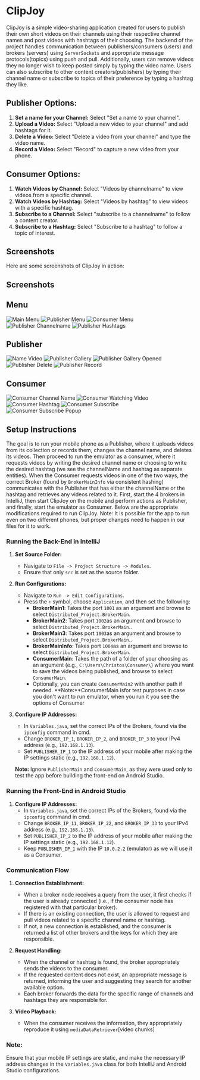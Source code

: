 # ClipJoy

ClipJoy is a simple video-sharing application created for users to publish their own short videos on their channels using their respective channel names 
and post videos with hashtags of their choosing. The backend of the project handles communication between publishers/consumers (users) and brokers (servers) using `ServerSockets` 
and appropriate message protocols(topics) using push and pull. Additionally, users can remove videos they no longer wish to keep posted simply by typing the video name. 
Users can also subscribe to other content creators(publishers) by typing their channel name or subscribe to topics of their preference by typing a hashtag they like.

## Publisher Options:
1. **Set a name for your Channel:** Select "Set a name to your channel".
2. **Upload a Video:** Select "Upload a new video to your channel" and add hashtags for it.
3. **Delete a Video:** Select "Delete a video from your channel" and type the video name.
4. **Record a Video:** Select "Record" to capture a new video from your phone.

## Consumer Options:
1. **Watch Videos by Channel:** Select "Videos by channelname" to view videos from a specific channel.
2. **Watch Videos by Hashtag:** Select "Videos by hashtag" to view videos with a specific hashtag.
3. **Subscribe to a Channel:** Select "subscribe to a channelname" to follow a content creator.
4. **Subscribe to a Hashtag:** Select "Subscribe to a hashtag" to follow a topic of interest.

## Screenshots

Here are some screenshots of ClipJoy in action:
## Screenshots

## Menu
![Main Menu](./images/publisherMenu.jpg)
![Publisher Menu](./images/publisherMenu2.jpg)
![Consumer Menu](./images/consumerMenu.PNG)
![Publisher Channelname](./images/publisherChannel.jpg)
![Publisher Hashtags](./images/publisherAddHashtags.jpg)

## Publisher
![Name Video](./images/publisherName.jpg)
![Publisher Gallery](./images/publisherGallery2.jpg)
![Publisher Gallery Opened](./images/publisherGallery.jpg)
![Publisher Delete](./images/publisherDelete.jpg)
![Publisher Record](./images/publisherRecord1.jpg)

## Consumer
![Consumer Channel Name](./images/consumerChannelName.PNG)
![Consumer Watching Video](./images/consumerHashtagPlaying.PNG)
![Consumer Hashtag](./images/consumerHashtag.PNG)
![Consumer Subscribe](./images/consumerSubscribe.PNG)
![Consumer Subscribe Popup](./images/consumerSubscribePopup.PNG)


## Setup Instructions

The goal is to run your mobile phone as a Publisher, where it uploads videos from its collection or records them, changes the channel name, and deletes its videos. Then proceed to run the emulator as a consumer, where it requests videos by writing the desired channel name or choosing to write the desired hashtag (we see the channelName and hashtag as separate entities). When the Consumer requests videos in one of the two ways, the correct Broker (found by `BrokerMainInfo` via consistent hashing) communicates with the Publisher that has either the channelName or the hashtag and retrieves any videos related to it. First, start the 4 brokers in IntelliJ, then start ClipJoy on the mobile and perform actions as Publisher, and finally, start the emulator as Consumer. Below are the appropriate modifications required to run ClipJoy. Note: It is possible for the app to run even on two different phones, but proper changes need to happen in our files for it to work.

### Running the Back-End in IntelliJ

1. **Set Source Folder:**
   - Navigate to `File -> Project Structure -> Modules`.
   - Ensure that only `src` is set as the source folder.

2. **Run Configurations:**
   - Navigate to `Run -> Edit Configurations`.
   - Press the `+` symbol, choose `Application`, and then set the following:
     - **BrokerMain1**: Takes the port `1001` as an argument and browse to select `Distributed_Project.BrokerMain`.
     - **BrokerMain2**: Takes port `1002`as an argument and browse to select `Distributed_Project.BrokerMain`..
     - **BrokerMain3**: Takes port `1003`as an argument and browse to select `Distributed_Project.BrokerMain`..
     - **BrokerMainInfo**: Takes port `1004`as an argument and browse to select `Distributed_Project.BrokerMain`.
     - **ConsumerMain**: Takes the path of a folder of your choosing as an argument (e.g., `C:\Users\Christos\Consumer\`) where you want to save the videos being published, and browse to select `ConsumerMain`.
     - Optionally, you can create `ConsumerMain2` with another path if needed.
     **Note:**ConsumerMain isfor test purposes in case you don't want to run emulator, when you run it you see the options of Consumer

3. **Configure IP Addresses:**
   - In `Variables.java`, set the correct IPs of the Brokers, found via the `ipconfig` command in cmd.
   - Change `BROKER_IP_1`, `BROKER_IP_2`, and `BROKER_IP_3` to your IPv4 address (e.g., `192.168.1.13`).
   - Set `PUBLISHER_IP_1` to the IP address of your mobile after making the IP settings static (e.g., `192.168.1.12`).

   **Note:** Ignore `PublisherMain` and `ConsumerMain`, as they were used only to test the app before building the front-end on Android Studio.

### Running the Front-End in Android Studio

1. **Configure IP Addresses:**
   - In `Variables.java`, set the correct IPs of the Brokers, found via the `ipconfig` command in cmd.
   - Change `BROKER_IP_11`, `BROKER_IP_22`, and `BROKER_IP_33` to your IPv4 address (e.g., `192.168.1.13`).
   - Set `PUBLISHER_IP_2` to the IP address of your mobile after making the IP settings static (e.g., `192.168.1.12`).
   - Keep `PUBLISHER_IP_1` with the IP `10.0.2.2` (emulator) as we will use it as a Consumer.

### Communication Flow

1. **Connection Establishment:**
   - When a broker node receives a query from the user, it first checks if the user is already connected (i.e., if the consumer node has registered with that particular broker).
   - If there is an existing connection, the user is allowed to request and pull videos related to a specific channel name or hashtag.
   - If not, a new connection is established, and the consumer is returned a list of other brokers and the keys for which they are responsible.

2. **Request Handling:**
   - When the channel or hashtag is found, the broker appropriately sends the videos to the consumer.
   - If the requested content does not exist, an appropriate message is returned, informing the user and suggesting they search for another available option.
   - Each broker forwards the data for the specific range of channels and hashtags they are responsible for.

3. **Video Playback:**
   - When the consumer receives the information, they appropriately reproduce it using `mediaDataRetriever`[video chunks]

### Note:
Ensure that your mobile IP settings are static, and make the necessary IP address changes in the `Variables.java` class for both IntelliJ and Android Studio configurations.

